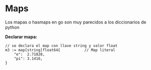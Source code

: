 # Maps
Los mapas o hasmaps en go son muy parecidos a los diccionarios de python

**Declarar mapa:**
```
// se declara el map con llave string y valor float
m3 := map[string]float64{           // Map literal
    "e":  2.71828,
    "pi": 3.1416,
}
```

